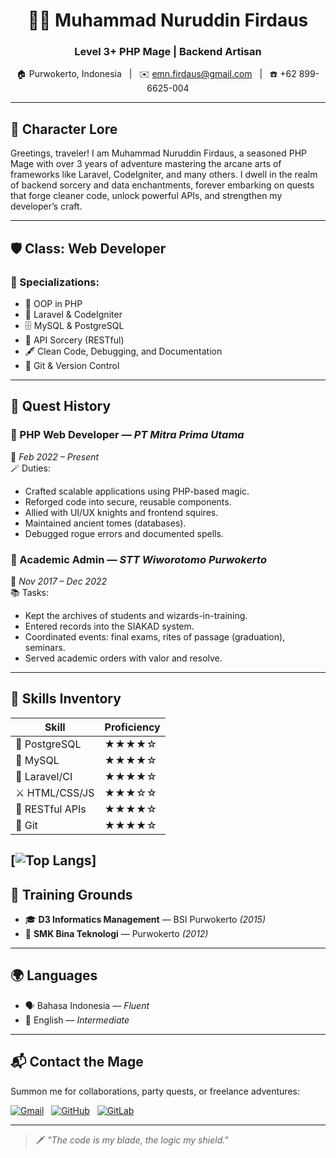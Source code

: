 <h1 align="center">🧙‍♂️ Muhammad Nuruddin Firdaus</h1>
<h3 align="center">Level 3+ PHP Mage | Backend Artisan</h3>


<p align="center">
  🏠 Purwokerto, Indonesia &nbsp;&nbsp;|&nbsp;&nbsp;
  ✉️ <a href="mailto:emn.firdaus@gmail.com">emn.firdaus@gmail.com</a> &nbsp;&nbsp;|&nbsp;&nbsp;
  ☎️ +62 899-6625-004
</p>

---

## 🧾 Character Lore

Greetings, traveler! I am Muhammad Nuruddin Firdaus, a seasoned PHP Mage with over 3 years of adventure mastering the arcane arts of frameworks like Laravel, CodeIgniter, and many others. I dwell in the realm of backend sorcery and data enchantments, forever embarking on quests that forge cleaner code, unlock powerful APIs, and strengthen my developer’s craft.

---

## 🛡️ Class: Web Developer  
### 🏹 Specializations:
- 🧠 OOP in PHP
- 🔮 Laravel & CodeIgniter
- 🗄️ MySQL & PostgreSQL
- 🧩 API Sorcery (RESTful)
- 🖋️ Clean Code, Debugging, and Documentation
- 🧰 Git & Version Control

---

## 📜 Quest History

### 🏰 PHP Web Developer — *PT Mitra Prima Utama*  
📅 *Feb 2022 – Present*  
🪄 Duties:
- Crafted scalable applications using PHP-based magic.
- Reforged code into secure, reusable components.
- Allied with UI/UX knights and frontend squires.
- Maintained ancient tomes (databases).
- Debugged rogue errors and documented spells.

### 🏫 Academic Admin — *STT Wiworotomo Purwokerto*  
📅 *Nov 2017 – Dec 2022*  
📚 Tasks:
- Kept the archives of students and wizards-in-training.
- Entered records into the SIAKAD system.
- Coordinated events: final exams, rites of passage (graduation), seminars.
- Served academic orders with valor and resolve.

---

## 🧙 Skills Inventory

| Skill                | Proficiency |
|----------------------|-------------|
| 🐘 PostgreSQL        | ★★★★☆       |
| 🐬 MySQL             | ★★★★☆       |
| 🔧 Laravel/CI        | ★★★★☆       |
| ⚔️ HTML/CSS/JS       | ★★★☆☆       |
| 📡 RESTful APIs      | ★★★★☆       |
| 🧭 Git               | ★★★★☆       |


[![Top Langs]([github-readme-stats.vercel.app/api/top-langs/?username=emnf94)]
---

## 🏰 Training Grounds

- 🎓 **D3 Informatics Management** — BSI Purwokerto *(2015)*  
- 🏫 **SMK Bina Teknologi** — Purwokerto *(2012)*

---

## 🌍 Languages

- 🗣️ Bahasa Indonesia — *Fluent*  
- 📖 English — *Intermediate*

---

## 📬 Contact the Mage

Summon me for collaborations, party quests, or freelance adventures:

[![Gmail](https://img.shields.io/badge/email-emn.firdaus@gmail.com-red?style=flat&logo=gmail&logoColor=white)](mailto:emn.firdaus@gmail.com)
&nbsp;
[![GitHub](https://img.shields.io/badge/GitHub-firdausnuruddin-black?style=flat&logo=github)](https://github.com/firdausnuruddin)
&nbsp;
[![GitLab](https://img.shields.io/badge/GitLab-emnf-FC6D26?style=flat&logo=gitlab)](https://gitlab.com/emnf)

---

> 🗡️ *"The code is my blade, the logic my shield."*
